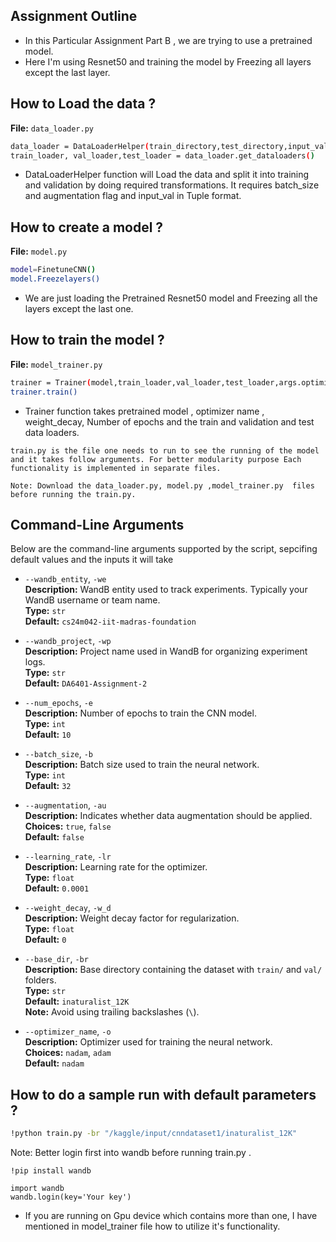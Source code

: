 ## Assignment Outline

- In this Particular Assignment Part B , we are trying to use a pretrained model.
- Here I'm using Resnet50 and training the model by Freezing all layers except the last layer.

## How to Load the data ?

**File:** `data_loader.py` 

```bash
data_loader = DataLoaderHelper(train_directory,test_directory,input_val,args.batch_size,augmentation)
train_loader, val_loader,test_loader = data_loader.get_dataloaders()
```
- DataLoaderHelper function will Load the data and split it into training and validation by doing required transformations. It requires batch_size and augmentation flag and input_val in Tuple format.

## How to create a model ?
**File:** `model.py` 

```bash
model=FinetuneCNN()
model.Freezelayers()
```

- We are just loading the Pretrained Resnet50 model and Freezing all the layers except the last one.

## How to train the model ?
**File:** `model_trainer.py` 
```bash
trainer = Trainer(model,train_loader,val_loader,test_loader,args.optimizer_name,args.learning_rate,args.num_epochs,args.weight_decay)
trainer.train()
```

- Trainer function takes pretrained model , optimizer name , weight_decay, Number of epochs and the train and validation and test data loaders.



```text
train.py is the file one needs to run to see the running of the model and it takes follow arguments. For better modularity purpose Each functionality is implemented in separate files.

Note: Download the data_loader.py, model.py ,model_trainer.py  files before running the train.py.
```




## Command-Line Arguments

Below are the command-line arguments supported by the script, sepcifing default values and the inputs it will take
  
  
- `--wandb_entity`, `-we`  
  **Description:** WandB entity used to track experiments. Typically your WandB username or team name.  
  **Type:** `str`  
  **Default:** `cs24m042-iit-madras-foundation`

- `--wandb_project`, `-wp`  
  **Description:** Project name used in WandB for organizing experiment logs.  
  **Type:** `str`  
  **Default:** `DA6401-Assignment-2`

- `--num_epochs`, `-e`  
  **Description:** Number of epochs to train the CNN model.  
  **Type:** `int`  
  **Default:** `10`

- `--batch_size`, `-b`  
  **Description:** Batch size used to train the neural network.  
  **Type:** `int`  
  **Default:** `32`

- `--augmentation`, `-au`  
  **Description:** Indicates whether data augmentation should be applied.  
  **Choices:** `true`, `false`  
  **Default:** `false`

- `--learning_rate`, `-lr`  
  **Description:** Learning rate for the optimizer.  
  **Type:** `float`  
  **Default:** `0.0001`

- `--weight_decay`, `-w_d`  
  **Description:** Weight decay factor for regularization.  
  **Type:** `float`  
  **Default:** `0`

- `--base_dir`, `-br`  
  **Description:** Base directory containing the dataset with `train/` and `val/` folders.  
  **Type:** `str`  
  **Default:** `inaturalist_12K`  
  **Note:** Avoid using trailing backslashes (`\`).



- `--optimizer_name`, `-o`  
  **Description:** Optimizer used for training the neural network.  
  **Choices:** `nadam`, `adam`  
  **Default:** `nadam`
  
  

  
## How to do a sample run with default parameters ?

```bash
!python train.py -br "/kaggle/input/cnndataset1/inaturalist_12K"

```
Note: Better login first into wandb before running train.py .
```
!pip install wandb

import wandb
wandb.login(key='Your key')
```
- If you are running on Gpu device which contains more than one, I have mentioned in model_trainer file how to utilize it's functionality.